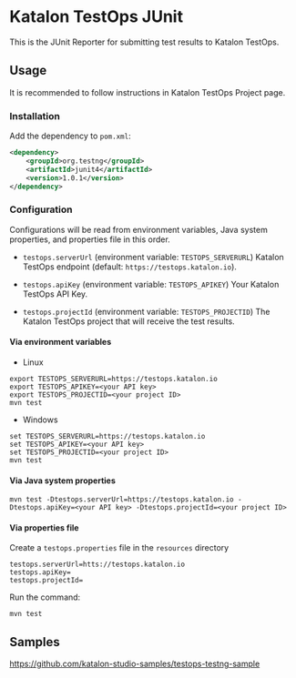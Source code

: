 # Katalon TestOps JUnit

This is the JUnit Reporter for submitting test results to Katalon TestOps.

## Usage

It is recommended to follow instructions in Katalon TestOps Project page.

### Installation

Add the dependency to `pom.xml`:

```xml
<dependency>
    <groupId>org.testng</groupId>
    <artifactId>junit4</artifactId>
    <version>1.0.1</version>
</dependency>
```

### Configuration

Configurations will be read from environment variables, Java system properties, and properties file in this order.

* `testops.serverUrl` (environment variable: `TESTOPS_SERVERURL`)
Katalon TestOps endpoint (default: `https://testops.katalon.io`).

* `testops.apiKey` (environment variable: `TESTOPS_APIKEY`)
Your Katalon TestOps API Key.

* `testops.projectId` (environment variable: `TESTOPS_PROJECTID`)
The Katalon TestOps project that will receive the test results.

#### Via environment variables

* Linux

```
export TESTOPS_SERVERURL=https://testops.katalon.io
export TESTOPS_APIKEY=<your API key>
export TESTOPS_PROJECTID=<your project ID>
mvn test
```

* Windows

```
set TESTOPS_SERVERURL=https://testops.katalon.io
set TESTOPS_APIKEY=<your API key>
set TESTOPS_PROJECTID=<your project ID>
mvn test
```

#### Via Java system properties

```
mvn test -Dtestops.serverUrl=https://testops.katalon.io -Dtestops.apiKey=<your API key> -Dtestops.projectId=<your project ID>
```

#### Via properties file

Create a `testops.properties` file in the `resources` directory

```
testops.serverUrl=htts://testops.katalon.io
testops.apiKey=
testops.projectId=
```

Run the command:

```
mvn test
```

## Samples

https://github.com/katalon-studio-samples/testops-testng-sample
